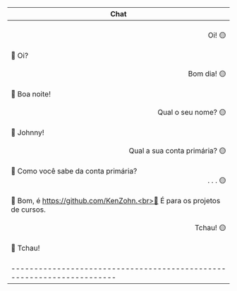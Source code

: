 | Chat |
|----------|
|<br><div align="right">Oi! 🟡</div><br>🔵 Oi?<br><br><div align="right">Bom dia! 🟡</div><br>🔵 Boa noite!<br><br><div align="right">Qual o seu nome? 🟡</div><br>🔵 Johnny!<br><br><div align="right">Qual a sua conta primária? 🟡</div><br>🔵 Como você sabe da conta primária?<br><div align="right">. . . 🟡</div><br>🔵 Bom, é https://github.com/KenZohn.<br>🔵 É para os projetos de cursos.<br><br><div align="right">Tchau! 🟡</div><br>🔵 Tchau!<br><br>|
|----------------------------------------------------------------------|
